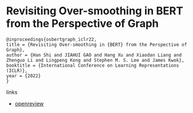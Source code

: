 # Revisiting Over-smoothing in BERT from the Perspective of Graph

```
@inproceedings{osbertgraph_iclr22,
title = {Revisiting Over-smoothing in {BERT} from the Perspective of Graph},
author = {Han Shi and JIAHUI GAO and Hang Xu and Xiaodan Liang and Zhenguo Li and Lingpeng Kong and Stephen M. S. Lee and James Kwok},
booktitle = {International Conference on Learning Representations (ICLR)},
year = {2022}
}
```

links
- [openreview](https://openreview.net/forum?id=dUV91uaXm3)
